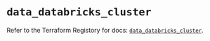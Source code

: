 # `data_databricks_cluster`

Refer to the Terraform Registory for docs: [`data_databricks_cluster`](https://registry.terraform.io/providers/databricks/databricks/1.30.0/docs/data-sources/cluster).
